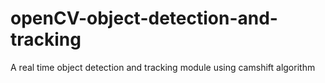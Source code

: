 # openCV-object-detection-and-tracking
A real time object detection and tracking module using camshift algorithm
